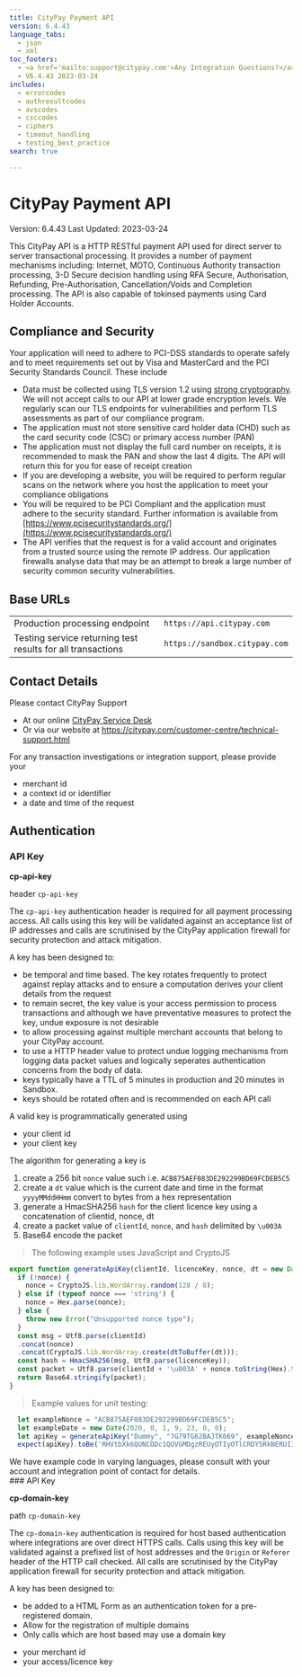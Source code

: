 ```yaml
---
title: CityPay Payment API
version: 6.4.43
language_tabs:
  - json
  - xml
toc_footers:
  - <a href='mailto:support@citypay.com'>Any Integration Questions?</a>
  - V6.4.43 2023-03-24
includes:
  - errorcodes
  - authresultcodes
  - avscodes
  - csccodes
  - ciphers
  - timeout_handling
  - testing_best_practice
search: true

---
```



# CityPay Payment API

Version: 6.4.43
Last Updated: 2023-03-24


This CityPay API is a HTTP RESTful payment API used for direct server to server transactional processing. It
provides a number of payment mechanisms including: Internet, MOTO, Continuous Authority transaction processing,
3-D Secure decision handling using RFA Secure, Authorisation, Refunding, Pre-Authorisation, Cancellation/Voids and
Completion processing. The API is also capable of tokinsed payments using Card Holder Accounts.

## Compliance and Security
Your application will need to adhere to PCI-DSS standards to operate safely and to meet requirements set out by 
Visa and MasterCard and the PCI Security Standards Council. These include

* Data must be collected using TLS version 1.2 using [strong cryptography](#enabled-tls-ciphers). We will not accept calls to our API at
  lower grade encryption levels. We regularly scan our TLS endpoints for vulnerabilities and perform TLS assessments
  as part of our compliance program.
* The application must not store sensitive card holder data (CHD) such as the card security code (CSC) or
  primary access number (PAN)
* The application must not display the full card number on receipts, it is recommended to mask the PAN
  and show the last 4 digits. The API will return this for you for ease of receipt creation
* If you are developing a website, you will be required to perform regular scans on the network where you host the
  application to meet your compliance obligations
* You will be required to be PCI Compliant and the application must adhere to the security standard. Further information
  is available from [https://www.pcisecuritystandards.org/](https://www.pcisecuritystandards.org/)
* The API verifies that the request is for a valid account and originates from a trusted source using the remote IP
  address. Our application firewalls analyse data that may be an attempt to break a large number of security common
  security vulnerabilities.


## Base URLs

<table>
<tr><td> Production processing endpoint </td><td><code>https://api.citypay.com</code></td></tr> 
<tr><td> Testing service returning test results for all transactions </td><td><code>https://sandbox.citypay.com</code></td></tr> 

</table>

## Contact Details

Please contact CityPay Support

 - At our online <a href="https://citypay.atlassian.net/servicedesk/customer/portal/1">CityPay Service Desk</a>
 - Or via our website at <a href="https://citypay.com/customer-centre/technical-support.html">https://citypay.com/customer-centre/technical-support.html</a>

For any transaction investigations or integration support, please provide your

 - merchant id
 - a context id or identifier
 - a date and time of the request



## Authentication
### API Key

**cp-api-key**

header `cp-api-key`

The `cp-api-key` authentication header is required for all payment processing access.
All calls using this key will be validated against an acceptance list of IP addresses
and calls are scrutinised by the CityPay application firewall for security protection
and attack mitigation.

A key has been designed to:
- be temporal and time based. The key rotates frequently to protect against replay attacks and to ensure a
  computation derives your client details from the request
- to remain secret, the key value is your access permission to process transactions and
  although we have preventative measures to protect the key, undue exposure is not desirable
- to allow processing against multiple merchant accounts that belong to your CityPay account.
- to use a HTTP header value to protect undue logging mechanisms from logging data packet values and
  logically seperates authentication concerns from the body of data.
- keys typically have a TTL of 5 minutes in production and 20 minutes in Sandbox.
- keys should be rotated often and is recommended on each API call


A valid key is programmatically generated using

* your client id
* your client key

The algorithm for generating a key is

1. create a 256 bit `nonce` value such i.e. `ACB875AEF083DE292299BD69FCDEB5C5`
2. create a `dt` value which is the current date and time in the format `yyyyMMddHHmm` convert to bytes from a hex representation
3. generate a HmacSHA256 `hash` for the client licence key using a concatenation of clientid, nonce, dt
4. create a packet value of `clientId`, `nonce`, and `hash` delimited by `\u003A`
5. Base64 encode the packet

> The following example uses JavaScript and CryptoJS

```javascript
export function generateApiKey(clientId, licenceKey, nonce, dt = new Date()) {
  if (!nonce) {
    nonce = CryptoJS.lib.WordArray.random(128 / 8);
  } else if (typeof nonce === 'string') {
    nonce = Hex.parse(nonce);
  } else {
    throw new Error("Unsupported nonce type");
  }
  const msg = Utf8.parse(clientId)
  .concat(nonce)
  .concat(CryptoJS.lib.WordArray.create(dtToBuffer(dt)));
  const hash = HmacSHA256(msg, Utf8.parse(licenceKey));
  const packet = Utf8.parse(clientId + '\u003A' + nonce.toString(Hex).toUpperCase() + '\u003A').concat(hash);
  return Base64.stringify(packet);
}
```

> Example values for unit testing:

```JavaScript
  let exampleNonce = "ACB875AEF083DE292299BD69FCDEB5C5";
  let exampleDate = new Date(2020, 0, 1, 9, 23, 0, 0);
  let apiKey = generateApiKey("Dummy", "7G79TG62BAJTK669", exampleNonce, exampleDate);
  expect(apiKey).toBe('RHVtbXk6QUNCODc1QUVGMDgzREUyOTIyOTlCRDY5RkNERUI1QzU6tleiG2iztdBCGz64E3/HUhfKIdGWr3VnEtu2IkcmFjA=');
```

<aside class="notice">
We have example code in varying languages, please consult with your account and integration point of contact for details.
</aside>
### API Key

**cp-domain-key**

path `cp-domain-key`

The `cp-domain-key` authentication is required for host based authentication where integrations
are over direct HTTPS calls.
Calls using this key will be validated against a prefixed list of host addresses and the `Origin` or `Referer`
header of the HTTP call checked.
All calls are scrutinised by the CityPay application firewall for security protection
and attack mitigation.

A key has been designed to:
- be added to a HTML Form as an authentication token for a pre-registered domain.
- Allow for the registration of multiple domains
- Only calls which are host based may use a domain key

* your merchant id
* your access/licence key


